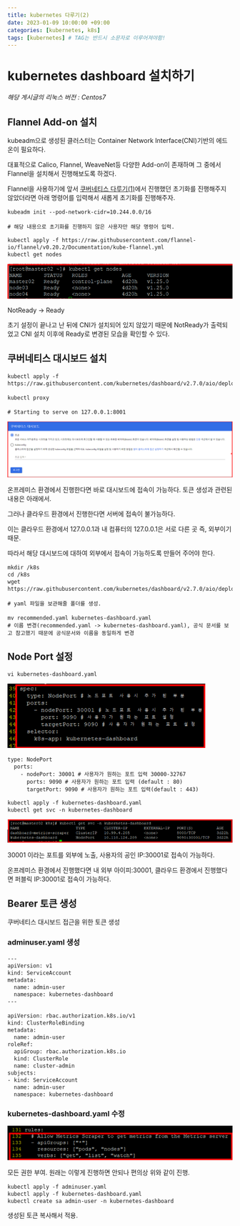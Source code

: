 ```yaml
---
title: kubernetes 다루기(2)
date: 2023-01-09 10:00:00 +09:00
categories: [kubernetes, k8s]
tags: [kubernetes] # TAG는 반드시 소문자로 이루어져야함!
---
```


# kubernetes dashboard 설치하기

*해당 게시글의 리눅스 버전 : Centos7*

## Flannel Add-on 설치

kubeadm으로 생성된 클러스터는 Container Network Interface(CNI)기반의 에드온이 필요하다.

대표적으로 Calico, Flannel, WeaveNet등 다양한 Add-on이 존재하며 그 중에서 Flannel을 설치해서 진행해보도록 하겠다.

Flannel을 사용하기에 앞서 [쿠버네티스 다루기(1)](https://ailee96.github.io/posts/kubernetes(1)/#초기화)에서 진행했던 초기화를 진행해주지 않았더라면 아래 명령어를 입력해서 새롭게 초기화를 진행해주자.

```
kubeadm init --pod-network-cidr=10.244.0.0/16

# 해당 내용으로 초기화를 진행하지 않은 사용자만 해당 명령어 입력.
```

```
kubectl apply -f https://raw.githubusercontent.com/flannel-io/flannel/v0.20.2/Documentation/kube-flannel.yml
kubectl get nodes
```
![k8s](./assets/img/k8s/k8s07.png)

NotReady -> Ready

초기 설정이 끝나고 난 뒤에 CNI가 설치되어 있지 않았기 때문에 NotReady가 출력되었고 CNI 설치 이후에 Ready로 변경된 모습을 확인할 수 있다. 

## 쿠버네티스 대시보드 설치


```
kubectl apply -f https://raw.githubusercontent.com/kubernetes/dashboard/v2.7.0/aio/deploy/recommended.yaml

kubectl proxy

# Starting to serve on 127.0.0.1:8001
```

![k8s](./assets/img/k8s/k8s08.png)

온프레미스 환경에서 진행한다면 바로 대시보드에 접속이 가능하다. 토큰 생성과 관련된 내용은 아래에서.

그러나 클라우드 환경에서 진행한다면 서버에 접속이 불가능하다.

이는 클라우드 환경에서 127.0.0.1과 내 컴퓨터의 127.0.0.1은 서로 다른 곳 즉, 외부이기 때문.

따라서 해당 대시보드에 대하여 외부에서 접속이 가능하도록 만들어 주어야 한다.

```
mkdir /k8s
cd /k8s
wget https://raw.githubusercontent.com/kubernetes/dashboard/v2.7.0/aio/deploy/recommended.yaml

# yaml 파일을 보관해줄 폴더를 생성.

mv recommended.yaml kubernetes-dashboard.yaml 
# 이름 변경(recommended.yaml -> kubernetes-dashboard.yaml), 공식 문서를 보고 참고했기 때문에 공식문서와 이름을 동일하게 변경 
```

## Node Port 설정

```
vi kubernetes-dashboard.yaml
```

![k8s](./assets/img/k8s/k8s09.png)

```
type: NodePort
  ports:
    - nodePort: 30001 # 사용자가 원하는 포트 입력 30000-32767
      ports: 9090 # 사용자가 원하는 포트 입력 (default : 80)
      targetPort: 9090 # 사용자가 원하는 포트 입력(default : 443)
```

```
kubectl apply -f kubernetes-dashboard.yaml
kubectl get svc -n kubernetes-dashboard
```

![k8s](./assets/img/k8s/k8s10.png)

30001 이라는 포트를 외부에 노출, 사용자의 공인 IP:30001로 접속이 가능하다.

온프레미스 환경에서 진행했다면 내 외부 아이피:30001, 클라우드 환경에서 진행했다면 퍼블릭 IP:30001로 접속이 가능하다.


## Bearer 토큰 생성

쿠버네티스 대시보드 접근을 위한 토큰 생성

### adminuser.yaml 생성

```
---
apiVersion: v1
kind: ServiceAccount
metadata:
  name: admin-user
  namespace: kubernetes-dashboard
---

apiVersion: rbac.authorization.k8s.io/v1
kind: ClusterRoleBinding
metadata:
  name: admin-user
roleRef:
  apiGroup: rbac.authorization.k8s.io
  kind: ClusterRole
  name: cluster-admin
subjects:
- kind: ServiceAccount
  name: admin-user
  namespace: kubernetes-dashboard
```
### kubernetes-dashboard.yaml 수정

![k8s](./assets/img/k8s/k8s14.png)

모든 권한 부여. 원래는 이렇게 진행하면 안되나 편의상 위와 같이 진행.

```
kubectl apply -f adminuser.yaml
kubectl apply -f kubernetes-dashboard.yaml
kubectl create sa admin-user -n kubernetes-dashboard
```
생성된 토큰 복사해서 적용.